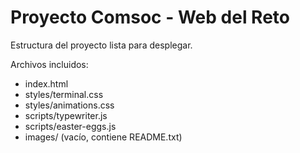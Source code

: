 # Proyecto Comsoc - Web del Reto

Estructura del proyecto lista para desplegar.

Archivos incluidos:
- index.html
- styles/terminal.css
- styles/animations.css
- scripts/typewriter.js
- scripts/easter-eggs.js
- images/ (vacío, contiene README.txt)
